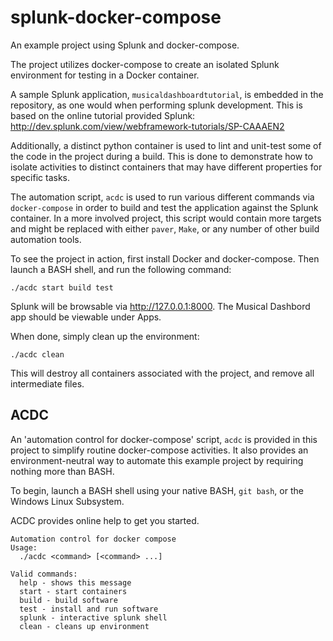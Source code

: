 splunk-docker-compose
=====

An example project using Splunk and docker-compose.

The project utilizes docker-compose to create an isolated Splunk environment for testing
in a Docker container.
 
A sample Splunk application, `musicaldashboardtutorial`, is embedded in the repository,
as one would when performing splunk development. This is based on the online tutorial provided
Splunk: http://dev.splunk.com/view/webframework-tutorials/SP-CAAAEN2

Additionally, a distinct python container is used to lint and unit-test some of the code 
in the project during a build.  This is done to demonstrate how to isolate activities to 
distinct containers that may have different properties for specific tasks.

The automation script, `acdc` is used to run various different commands via `docker-compose`
in order to build and test the application against the Splunk container.  In a more involved
project, this script would contain more targets and might be replaced with either `paver`, `Make`,
or any number of other build automation tools.

To see the project in action, first install Docker and docker-compose.  Then launch a BASH shell,
and run the following command:

```
./acdc start build test
```

Splunk will be browsable via http://127.0.0.1:8000.  The Musical Dashbord app should be viewable 
under Apps.


When done, simply clean up the environment:
```
./acdc clean
```

This will destroy all containers associated with the project, and remove all intermediate files.


ACDC
-----

An 'automation control for docker-compose' script, `acdc` is provided in this project
to simplify routine docker-compose activities.  It also provides an environment-neutral way
to automate this example project by requiring nothing more than BASH.

To begin, launch a BASH shell using your native BASH, `git bash`, or the Windows Linux Subsystem.

ACDC provides online help to get you started.

```
Automation control for docker compose
Usage:
  ./acdc <command> [<command> ...]

Valid commands:
  help - shows this message
  start - start containers
  build - build software
  test - install and run software
  splunk - interactive splunk shell
  clean - cleans up environment
```
